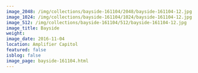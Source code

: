 ```yaml
---
image_2048: /img/collections/bayside-161104/2048/bayside-161104-12.jpg
image_1024: /img/collections/bayside-161104/1024/bayside-161104-12.jpg
image_512: /img/collections/bayside-161104/512/bayside-161104-12.jpg
image_title: Bayside
weight: 
image_date: 2016-11-04
location: Amplifier Capitol
featured: false
isblog: false
image_page: bayside-161104.html
---
```

